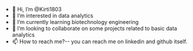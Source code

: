 - 👋 Hi, I’m @Kirti1803
- 👀 I’m interested in data analytics
- 🌱 I’m currently learning biotechnology engineering
- 💞️ I’m looking to collaborate on some projects related to basic data analytics
- 📫 How to reach me?-- you can reach me on linkedin and github itself.

<!---
Kirti1803/Kirti1803 is a ✨ special ✨ repository because its `README.md` (this file) appears on your GitHub profile.
You can click the Preview link to take a look at your changes.
--->
